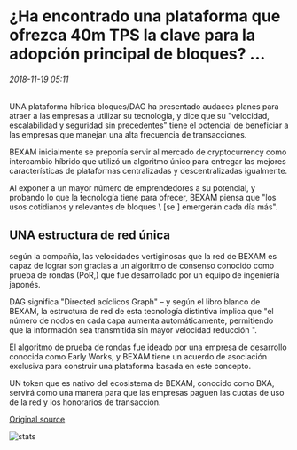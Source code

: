 # ¿Ha encontrado una plataforma que ofrezca 40m TPS la clave para la adopción principal de bloques? ...

###### 2018-11-19 05:11

UNA plataforma híbrida bloques/DAG ha presentado audaces planes para atraer a las empresas a utilizar su tecnología, y dice que su "velocidad, escalabilidad y seguridad sin precedentes" tiene el potencial de beneficiar a las empresas que manejan una alta frecuencia de transacciones.

BEXAM inicialmente se preponía servir al mercado de cryptocurrency como intercambio híbrido que utilizó un algoritmo único para entregar las mejores características de plataformas centralizadas y descentralizadas igualmente.

Al exponer a un mayor número de emprendedores a su potencial, y probando lo que la tecnología tiene para ofrecer, BEXAM piensa que "los usos cotidianos y relevantes de bloques \ [se \] emergerán cada día más".

## UNA estructura de red única

según la compañía, las velocidades vertiginosas que la red de BEXAM es capaz de lograr son gracias a un algoritmo de consenso conocido como prueba de rondas (PoR,) que fue desarrollado por un equipo de ingeniería japonés.

DAG significa "Directed acíclicos Graph" – y según el libro blanco de BEXAM, la estructura de red de esta tecnología distintiva implica que "el número de nodos en cada capa aumenta automáticamente, permitiendo que la información sea transmitida sin mayor velocidad reducción ".

El algoritmo de prueba de rondas fue ideado por una empresa de desarrollo conocida como Early Works, y BEXAM tiene un acuerdo de asociación exclusiva para construir una plataforma basada en este concepto.

UN token que es nativo del ecosistema de BEXAM, conocido como BXA, servirá como una manera para que las empresas paguen las cuotas de uso de la red y los honorarios de transacción.

[Original source](https://cointelegraph.com/news/has-a-platform-offering-40m-tps-found-the-key-to-blockchains-mainstream-adoption)

![stats](https://c.statcounter.com/11760860/0/a89fa40b/1/ "stats")